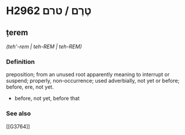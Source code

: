 # H2962 טֶרֶם / טרם

## ṭerem

_(teh'-rem | teh-REM | teh-REM)_

### Definition

preposition; from an unused root apparently meaning to interrupt or suspend; properly, non-occurrence; used adverbially, not yet or before; before, ere, not yet.

- before, not yet, before that
### See also

[[G3764]]

